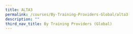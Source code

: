 ```yaml
---
title: ALTA3
permalink: /courses/By-Training-Providers-Global/alta3
description: ""
third_nav_title: By Training Providers (Global)
---
```

